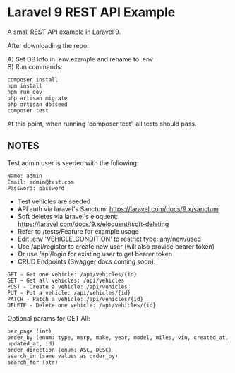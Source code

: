 Laravel 9 REST API Example
================================

<p>A small REST API example in Laravel 9.</p>

<p>After downloading the repo:</p>

A) Set DB info in .env.example and rename to .env<br>
B) Run commands:<br>

```
composer install
npm install
npm run dev
php artisan migrate
php artisan db:seed
composer test
```
At this point, when running 'composer test', all tests should pass.

NOTES
-----
Test admin user is seeded with the following:
```
Name: admin
Email: admin@test.com
Password: password
```
- Test vehicles are seeded
- API auth via laravel's Sanctum: https://laravel.com/docs/9.x/sanctum 
- Soft deletes via laravel's eloquent: https://laravel.com/docs/9.x/eloquent#soft-deleting 
- Refer to /tests/Feature for example usage
- Edit .env 'VEHICLE_CONDITION' to restrict type: any/new/used
- Use /api/register to create new user (will also provide bearer token)
- Or use /api/login for existing user to get bearer token
- CRUD Endpoints (Swagger docs coming soon):
```
GET - Get one vehicle: /api/vehicles/{id}
GET - Get all vehicles: /api/vehicles
POST - Create a vehicle: /api/vehicles
PUT - Put a vehicle: /api/vehicles/{id}
PATCH - Patch a vehicle: /api/vehicles/{id}
DELETE - Delete one vehicle: /api/vehicles/{id}
```
Optional params for GET All:
```
per_page (int)
order_by (enum: type, msrp, make, year, model, miles, vin, created_at, updated_at, id)
order_direction (enum: ASC, DESC)
search_in (same values as order_by)
search_for (str)
```


